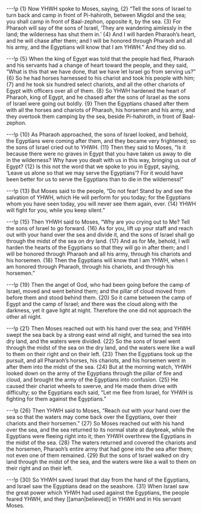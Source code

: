 ---!p
{1} Now YHWH spoke to Moses, saying, {2} “Tell the sons of Israel to turn back and camp in front of Pi-hahiroth, between Migdol and the sea; you shall camp in front of Baal-zephon, opposite it, by the sea. {3} For Pharaoh will say of the sons of Israel, ‘They are wandering aimlessly in the land; the wilderness has shut them in.’ {4} And I will harden Pharaoh’s heart, and he will chase after them; and I will be honored through Pharaoh and all his army, and the Egyptians will know that I am YHWH.” And they did so.

---!p
{5} When the king of Egypt was told that the people had fled, Pharaoh and his servants had a change of heart toward the people, and they said, “What is this that we have done, that we have let Israel go from serving us?” {6} So he had horses harnessed to his chariot and took his people with him; {7} and he took six hundred select chariots, and all the other chariots of Egypt with officers over all of them. {8} So YHWH hardened the heart of Pharaoh, king of Egypt, and he chased after the sons of Israel as the sons of Israel were going out boldly. {9} Then the Egyptians chased after them with all the horses and chariots of Pharaoh, his horsemen and his army, and they overtook them camping by the sea, beside Pi-hahiroth, in front of Baal-zephon.

---!p
{10} As Pharaoh approached, the sons of Israel looked, and behold, the Egyptians were coming after them, and they became very frightened; so the sons of Israel cried out to YHWH. {11} Then they said to Moses, “Is it because there were no graves in Egypt that you have taken us away to die in the wilderness? Why have you dealt with us in this way, bringing us out of Egypt? {12} Is this not the word that we spoke to you in Egypt, saying, ‘Leave us alone so that we may serve the Egyptians’? For it would have been better for us to serve the Egyptians than to die in the wilderness!”

---!p
{13} But Moses said to the people, “Do not fear! Stand by and see the salvation of YHWH, which He will perform for you today; for the Egyptians whom you have seen today, you will never see them again, ever. {14} YHWH will fight for you, while you keep silent.”

---!p
{15} Then YHWH said to Moses, “Why are you crying out to Me? Tell the sons of Israel to go forward. {16} As for you, lift up your staff and reach out with your hand over the sea and divide it, and the sons of Israel shall go through the midst of the sea on dry land. {17} And as for Me, behold, I will harden the hearts of the Egyptians so that they will go in after them; and I will be honored through Pharaoh and all his army, through his chariots and his horsemen. {18} Then the Egyptians will know that I am YHWH, when I am honored through Pharaoh, through his chariots, and through his horsemen.”

---!p
{19} Then the angel of God, who had been going before the camp of Israel, moved and went behind them; and the pillar of cloud moved from before them and stood behind them. {20} So it came between the camp of Egypt and the camp of Israel; and there was the cloud along with the darkness, yet it gave light at night. Therefore the one did not approach the other all night.

---!p
{21} Then Moses reached out with his hand over the sea; and YHWH swept the sea back by a strong east wind all night, and turned the sea into dry land, and the waters were divided. {22} So the sons of Israel went through the midst of the sea on the dry land, and the waters were like a wall to them on their right and on their left. {23} Then the Egyptians took up the pursuit, and all Pharaoh’s horses, his chariots, and his horsemen went in after them into the midst of the sea. {24} But at the morning watch, YHWH looked down on the army of the Egyptians through the pillar of fire and cloud, and brought the army of the Egyptians into confusion. {25} He caused their chariot wheels to swerve, and He made them drive with difficulty; so the Egyptians each said, “Let me flee from Israel, for YHWH is fighting for them against the Egyptians.”

---!p
{26} Then YHWH said to Moses, “Reach out with your hand over the sea so that the waters may come back over the Egyptians, over their chariots and their horsemen.” {27} So Moses reached out with his hand over the sea, and the sea returned to its normal state at daybreak, while the Egyptians were fleeing right into it; then YHWH overthrew the Egyptians in the midst of the sea. {28} The waters returned and covered the chariots and the horsemen, Pharaoh’s entire army that had gone into the sea after them; not even one of them remained. {29} But the sons of Israel walked on dry land through the midst of the sea, and the waters were like a wall to them on their right and on their left.

---!p
{30} So YHWH saved Israel that day from the hand of the Egyptians, and Israel saw the Egyptians dead on the seashore. {31} When Israel saw the great power which YHWH had used against the Egyptians, the people feared YHWH, and they [[aman|believed]] in YHWH and in His servant Moses.